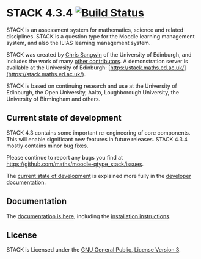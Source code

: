 # STACK 4.3.4 [![Build Status](https://api.travis-ci.org/maths/moodle-qtype_stack.svg?branch=master)](https://travis-ci.org/github/maths/moodle-qtype_stack/)

STACK is an assessment system for mathematics, science and related disciplines.  STACK is a question type for the Moodle learning management system, and also the ILIAS learning management system.

STACK was created by [Chris Sangwin](http://www.maths.ed.ac.uk/~csangwin/) of the University of Edinburgh, and includes the work of many [other contributors](https://github.com/maths/moodle-qtype_stack/blob/master/doc/en/About/Credits.md). A demonstration server is available at the University of Edinburgh:  [https://stack.maths.ed.ac.uk/](https://stack.maths.ed.ac.uk/).

STACK is based on continuing research and use at the University of Edinburgh, the Open University, Aalto, Loughborough University, the University of Birmingham and others.

## Current state of development

STACK 4.3 contains some important re-engineering of core components.  This will enable significant new features in future releases.  STACK 4.3.4 mostly contains minor bug fixes.

Please continue to report any bugs you find at https://github.com/maths/moodle-qtype_stack/issues.

The [current state of development](https://github.com/maths/moodle-qtype_stack/blob/master/doc/en/Developer/Development_track.md) is explained more fully in the [developer documentation](https://github.com/maths/moodle-qtype_stack/blob/master/doc/en/Developer/index.md).

## Documentation

The [documentation is here](https://github.com/maths/moodle-qtype_stack/blob/master/doc/en/index.md), including the [installation instructions](https://github.com/maths/moodle-qtype_stack/blob/master/doc/en/Installation/index.md).

## License

STACK is Licensed under the [GNU General Public, License Version 3](https://github.com/maths/moodle-qtype_stack/blob/master/COPYING.txt).
